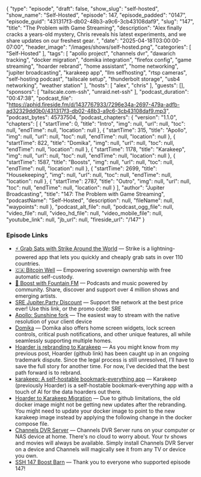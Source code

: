 {
  "type": "episode",
  "draft": false,
  "show_slug": "self-hosted",
  "show_name": "Self-Hosted",
  "episode": 147,
  "episode_padded": "0147",
  "episode_guid": "431317f3-db02-48b3-a9c6-3cb43108daf9",
  "slug": "147",
  "title": "The Problem with Game Streaming",
  "description": "Alex finally cracks a years-old mystery, Chris reveals his latest experiments, and we share updates on our freshest gear. ",
  "date": "2025-04-18T03:00:00-07:00",
  "header_image": "/images/shows/self-hosted.png",
  "categories": [
    "Self-Hosted"
  ],
  "tags": [
    "apollo project",
    "channels dvr",
    "dawarich tracking",
    "docker migration",
    "domika integration",
    "firefox config",
    "game streaming",
    "hoarder rebrand",
    "home assistant",
    "home networking",
    "jupiter broadcasting",
    "karakeep app",
    "llm selfhosting",
    "rtsp cameras",
    "self-hosting podcast",
    "tailscale setup",
    "thunderbolt storage",
    "usb4 networking",
    "weather station"
  ],
  "hosts": [
    "alex",
    "chris"
  ],
  "guests": [],
  "sponsors": [
    "tailscale.com-ssh",
    "unraid.net-ssh"
  ],
  "podcast_duration": "00:47:38",
  "podcast_file": "https://aphid.fireside.fm/d/1437767933/7296e34a-2697-479a-adfb-ad32329dd0b0/431317f3-db02-48b3-a9c6-3cb43108daf9.mp3",
  "podcast_bytes": 45737504,
  "podcast_chapters": {
    "version": "1.1.0",
    "chapters": [
      {
        "startTime": 0,
        "title": "Intro",
        "img": null,
        "url": null,
        "toc": null,
        "endTime": null,
        "location": null
      },
      {
        "startTime": 315,
        "title": "Apollo",
        "img": null,
        "url": null,
        "toc": null,
        "endTime": null,
        "location": null
      },
      {
        "startTime": 822,
        "title": "Domika",
        "img": null,
        "url": null,
        "toc": null,
        "endTime": null,
        "location": null
      },
      {
        "startTime": 1178,
        "title": "Karakeep",
        "img": null,
        "url": null,
        "toc": null,
        "endTime": null,
        "location": null
      },
      {
        "startTime": 1587,
        "title": "Boosts",
        "img": null,
        "url": null,
        "toc": null,
        "endTime": null,
        "location": null
      },
      {
        "startTime": 2699,
        "title": "Housekeeping",
        "img": null,
        "url": null,
        "toc": null,
        "endTime": null,
        "location": null
      },
      {
        "startTime": 2787,
        "title": "Outro",
        "img": null,
        "url": null,
        "toc": null,
        "endTime": null,
        "location": null
      }
    ],
    "author": "Jupiter Broadcasting",
    "title": "147: The Problem with Game Streaming",
    "podcastName": "Self-Hosted",
    "description": null,
    "fileName": null,
    "waypoints": null
  },
  "podcast_alt_file": null,
  "podcast_ogg_file": null,
  "video_file": null,
  "video_hd_file": null,
  "video_mobile_file": null,
  "youtube_link": null,
  "jb_url": null,
  "fireside_url": "/147"
}


### Episode Links

  * [⚡ Grab Sats with Strike Around the World](https://strike.me/download/ "⚡ Grab Sats with Strike Around the World") — Strike is a lightning-powered app that lets you quickly and cheaply grab sats in over 110 countries.
  * [🇨🇦 Bitcoin Well](https://bitcoinwell.com/referral/jupiter "🇨🇦  Bitcoin Well") — Empowering sovereign ownership with free automatic self-custody.
  * [🎉 Boost with Fountain FM](https://fountain.fm "🎉 Boost with Fountain FM") — Podcasts and music powered by community. Share, discover and support over 4 million shows and emerging artists.
  * [SRE Jupiter.Party Discount](https://jupitersignal.memberful.com/checkout?coupon=sre&plan=74364 "SRE Jupiter.Party Discount") — Support the network at the best price ever! Use this link, or the promo code: SRE 
  * [Apollo: Sunshine fork](https://github.com/ClassicOldSong/Apollo "Apollo: Sunshine fork") — The easiest way to stream with the native resolution of your client device
  * [Domika](https://domika.app/ "Domika") — Domika also offers home screen widgets, lock screen controls, critical push notifications, and other unique features, all while seamlessly supporting multiple homes.
  * [Hoarder is rebranding to Karakeep](https://www.reddit.com/r/selfhosted/comments/1js667o/hoarder_is_rebranding_to_karakeep/ "Hoarder is rebranding to Karakeep") — As you might know from my previous post, Hoarder (github link) has been caught up in an ongoing trademark dispute. Since the legal process is still unresolved, I’ll have to save the full story for another time. For now, I’ve decided that the best path forward is to rebrand. 
  * [karakeep: A self-hostable bookmark-everything app](https://github.com/karakeep-app/karakeep "karakeep: A self-hostable bookmark-everything app") — Karakeep (previously Hoarder) is a self-hostable bookmark-everything app with a touch of AI for the data hoarders out there.
  * [Hoarder to Karakeep Migration](https://docs.karakeep.app/Guides/hoarder-to-karakeep-migration/ "Hoarder to Karakeep Migration") — Due to github limitations, the old docker image might not be getting new updates after the rebranding. You might need to update your docker image to point to the new karakeep image instead by applying the following change in the docker compose file.
  * [Channels DVR Server](https://getchannels.com/dvr-server/ "Channels DVR Server") — Channels DVR Server runs on your computer or NAS device at home. There's no cloud to worry about. Your tv shows and movies will always be available. Simply install Channels DVR Server on a device and Channels will magically see it from any TV or device you own. 
  * [SSH 147 Boost Barn](https://paste.docs.lol/code/PleaseBasicity "SSH 147 Boost Barn") — Thank you to everyone who supported episode 147!


